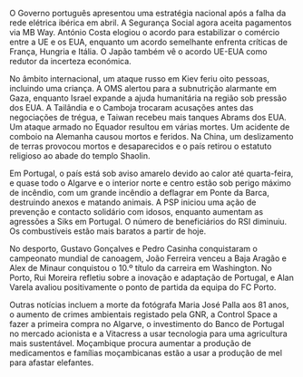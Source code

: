 O Governo português apresentou uma estratégia nacional após a falha da rede elétrica ibérica em abril. A Segurança Social agora aceita pagamentos via MB Way. António Costa elogiou o acordo para estabilizar o comércio entre a UE e os EUA, enquanto um acordo semelhante enfrenta críticas de França, Hungria e Itália. O Japão também vê o acordo UE-EUA como redutor da incerteza económica.

No âmbito internacional, um ataque russo em Kiev feriu oito pessoas, incluindo uma criança. A OMS alertou para a subnutrição alarmante em Gaza, enquanto Israel expande a ajuda humanitária na região sob pressão dos EUA. A Tailândia e o Camboja trocaram acusações antes das negociações de trégua, e Taiwan recebeu mais tanques Abrams dos EUA. Um ataque armado no Equador resultou em várias mortes. Um acidente de comboio na Alemanha causou mortos e feridos. Na China, um deslizamento de terras provocou mortos e desaparecidos e o país retirou o estatuto religioso ao abade do templo Shaolin.

Em Portugal, o país está sob aviso amarelo devido ao calor até quarta-feira, e quase todo o Algarve e o interior norte e centro estão sob perigo máximo de incêndio, com um grande incêndio a deflagrar em Ponte da Barca, destruindo anexos e matando animais. A PSP iniciou uma ação de prevenção e contacto solidário com idosos, enquanto aumentam as agressões a Siks em Portugal. O número de beneficiários do RSI diminuiu. Os combustíveis estão mais baratos a partir de hoje.

No desporto, Gustavo Gonçalves e Pedro Casinha conquistaram o campeonato mundial de canoagem, João Ferreira venceu a Baja Aragão e Alex de Minaur conquistou o 10.º título da carreira em Washington. No Porto, Rui Moreira refletiu sobre a inovação e adaptação de Portugal, e Alan Varela avaliou positivamente o ponto de partida da equipa do FC Porto.

Outras notícias incluem a morte da fotógrafa Maria José Palla aos 81 anos, o aumento de crimes ambientais registado pela GNR, a Control Space a fazer a primeira compra no Algarve, o investimento do Banco de Portugal no mercado acionista e a Vitacress a usar tecnologia para uma agricultura mais sustentável. Moçambique procura aumentar a produção de medicamentos e famílias moçambicanas estão a usar a produção de mel para afastar elefantes.